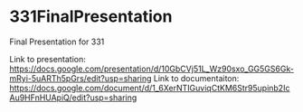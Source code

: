 # 331FinalPresentation
Final Presentation for 331

Link to presentation: https://docs.google.com/presentation/d/10GbCVj51L_Wz90sxo_GG5GS6Gk-mRyi-5uARTh5pGrs/edit?usp=sharing
Link to documentaiton: https://docs.google.com/document/d/1_6XerNTIGuviqCtKM6Str95upinb2IcAu9HFnHUApiQ/edit?usp=sharing
